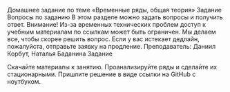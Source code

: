 Домашнее задание по теме «Временные ряды, общая теория»
Задание
Вопросы по заданию
В этом разделе можно задать вопросы и получить ответ.
Внимание! Из-за временных технических проблем доступ к учебным материалам по ссылкам может быть ограничен. Мы делаем все, чтобы скорее решить вопрос. Если у вас истекает дедлайн, пожалуйста, отправьте заявку на продление.
Преподаватель: Даниил Корбут, Наталья Баданина
Задание

Скачайте материалы к занятию.
Проанализируйте ряды и сделайте их стационарными.
Пришлите решение в виде ссылки на GitHub с ноутбуком.
